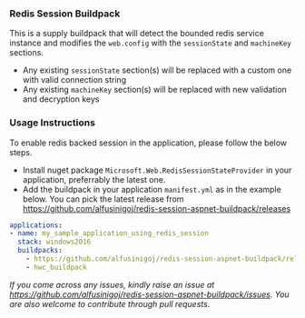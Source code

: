 ### Redis Session Buildpack

This is a supply buildpack that will detect the bounded redis service instance and modifies the `web.config` with the `sessionState` and `machineKey` sections.
- Any existing `sessionState` section(s) will be replaced with a custom one with valid connection string
- Any existing `machineKey` section(s) will be replaced with new validation and decryption keys

### Usage Instructions

To enable redis backed session in the application, please follow the below steps.
- Install nuget package `Microsoft.Web.RedisSessionStateProvider` in your application, preferrably the latest one.
- Add the buildpack in your application `manifest.yml` as in the example below. You can pick the latest release from https://github.com/alfusinigoj/redis-session-aspnet-buildpack/releases

```yaml
applications:
- name: my_sample_application_using_redis_session
  stack: windows2016
  buildpacks: 
    - https://github.com/alfusinigoj/redis-session-aspnet-buildpack/releases/download/1.0.0/Redis.Session.Buildpack-win-x64.zip
    - hwc_buildpack
```

*If you come across any issues, kindly raise an issue at https://github.com/alfusinigoj/redis-session-aspnet-buildpack/issues. You are also welcome to contribute through pull requests.*